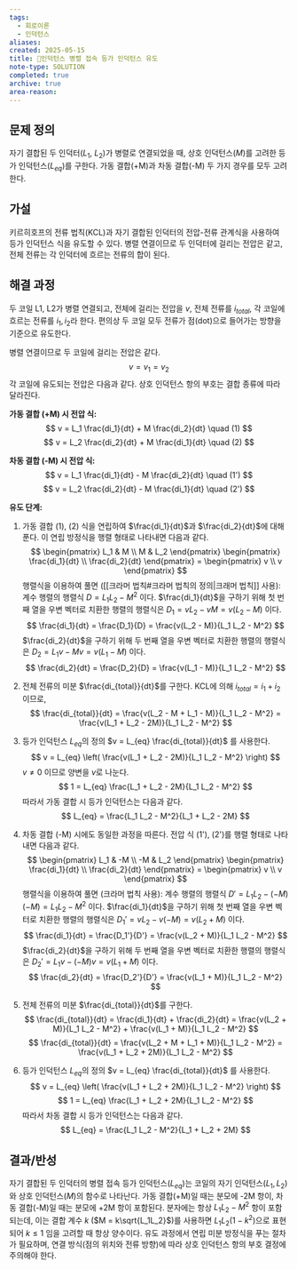 ```yaml
---
tags:
  - 회로이론
  - 인덕턴스
aliases: 
created: 2025-05-15
title: 🔬인덕턴스 병렬 접속 등가 인덕턴스 유도
note-type: SOLUTION
completed: true
archive: true
area-reason:
---
```


## 문제 정의

자기 결합된 두 인덕터($L_1$, $L_2$)가 병렬로 연결되었을 때, 상호 인덕턴스($M$)를 고려한 등가 인덕턴스($L_{eq}$)를 구한다. 가동 결합(+M)과 차동 결합(-M) 두 가지 경우를 모두 고려한다.

## 가설

키르히호프의 전류 법칙(KCL)과 자기 결합된 인덕터의 전압-전류 관계식을 사용하여 등가 인덕턴스 식을 유도할 수 있다. 병렬 연결이므로 두 인덕터에 걸리는 전압은 같고, 전체 전류는 각 인덕터에 흐르는 전류의 합이 된다.

## 해결 과정

두 코일 L1, L2가 병렬 연결되고, 전체에 걸리는 전압을 $v$, 전체 전류를 $i_{total}$, 각 코일에 흐르는 전류를 $i_1, i_2$라 한다. 편의상 두 코일 모두 전류가 점(dot)으로 들어가는 방향을 기준으로 유도한다.

병렬 연결이므로 두 코일에 걸리는 전압은 같다.
$$
v = v_1 = v_2
$$
각 코일에 유도되는 전압은 다음과 같다. 상호 인덕턴스 항의 부호는 결합 종류에 따라 달라진다.

**가동 결합 (+M) 시 전압 식:**
$$
v = L_1 \frac{di_1}{dt} + M \frac{di_2}{dt} \quad (1)
$$
$$
v = L_2 \frac{di_2}{dt} + M \frac{di_1}{dt} \quad (2)
$$

**차동 결합 (-M) 시 전압 식:**
$$
v = L_1 \frac{di_1}{dt} - M \frac{di_2}{dt} \quad (1')
$$
$$
v = L_2 \frac{di_2}{dt} - M \frac{di_1}{dt} \quad (2')
$$

**유도 단계:**

1.  가동 결합 (1), (2) 식을 연립하여 $\frac{di_1}{dt}$과 $\frac{di_2}{dt}$에 대해 푼다. 이 연립 방정식을 행렬 형태로 나타내면 다음과 같다.
    $$
    \begin{pmatrix} L_1 & M \\ M & L_2 \end{pmatrix} \begin{pmatrix} \frac{di_1}{dt} \\ \frac{di_2}{dt} \end{pmatrix} = \begin{pmatrix} v \\ v \end{pmatrix}
    $$
    행렬식을 이용하여 풀면 ([[크라머 법칙#크라머 법칙의 정의|크래머 법칙]] 사용):
    계수 행렬의 행렬식 $D = L_1 L_2 - M^2$ 이다.
    $\frac{di_1}{dt}$을 구하기 위해 첫 번째 열을 우변 벡터로 치환한 행렬의 행렬식은 $D_1 = v L_2 - v M = v(L_2 - M)$ 이다.
    $$
    \frac{di_1}{dt} = \frac{D_1}{D} = \frac{v(L_2 - M)}{L_1 L_2 - M^2}
    $$
    $\frac{di_2}{dt}$을 구하기 위해 두 번째 열을 우변 벡터로 치환한 행렬의 행렬식은 $D_2 = L_1 v - M v = v(L_1 - M)$ 이다.
    $$
    \frac{di_2}{dt} = \frac{D_2}{D} = \frac{v(L_1 - M)}{L_1 L_2 - M^2}
    $$

2.  전체 전류의 미분 $\frac{di_{total}}{dt}$를 구한다. KCL에 의해 $i_{total} = i_1 + i_2$ 이므로,
    $$
$$
    $$
    \frac{di_{total}}{dt} = \frac{v(L_2 - M + L_1 - M)}{L_1 L_2 - M^2} = \frac{v(L_1 + L_2 - 2M)}{L_1 L_2 - M^2}
    $$

3.  등가 인덕턴스 $L_{eq}$의 정의 $v = L_{eq} \frac{di_{total}}{dt}$ 를 사용한다.
    $$
    v = L_{eq} \left( \frac{v(L_1 + L_2 - 2M)}{L_1 L_2 - M^2} \right)
    $$
    $v \neq 0$ 이므로 양변을 $v$로 나눈다.
    $$
    1 = L_{eq} \frac{L_1 + L_2 - 2M}{L_1 L_2 - M^2}
    $$
    따라서 가동 결합 시 등가 인덕턴스는 다음과 같다.
    $$
    L_{eq} = \frac{L_1 L_2 - M^2}{L_1 + L_2 - 2M}
    $$

4.  차동 결합 (-M) 시에도 동일한 과정을 따른다. 전압 식 (1'), (2')를 행렬 형태로 나타내면 다음과 같다.
    $$
    \begin{pmatrix} L_1 & -M \\ -M & L_2 \end{pmatrix} \begin{pmatrix} \frac{di_1}{dt} \\ \frac{di_2}{dt} \end{pmatrix} = \begin{pmatrix} v \\ v \end{pmatrix}
    $$
    행렬식을 이용하여 풀면 (크라머 법칙 사용):
    계수 행렬의 행렬식 $D' = L_1 L_2 - (-M)(-M) = L_1 L_2 - M^2$ 이다.
    $\frac{di_1}{dt}$을 구하기 위해 첫 번째 열을 우변 벡터로 치환한 행렬의 행렬식은 $D_1' = v L_2 - v (-M) = v(L_2 + M)$ 이다.
    $$
    \frac{di_1}{dt} = \frac{D_1'}{D'} = \frac{v(L_2 + M)}{L_1 L_2 - M^2}
    $$
    $\frac{di_2}{dt}$을 구하기 위해 두 번째 열을 우변 벡터로 치환한 행렬의 행렬식은 $D_2' = L_1 v - (-M) v = v(L_1 + M)$ 이다.
    $$
    \frac{di_2}{dt} = \frac{D_2'}{D'} = \frac{v(L_1 + M)}{L_1 L_2 - M^2}
    $$

5.  전체 전류의 미분 $\frac{di_{total}}{dt}$를 구한다.
    $$
    \frac{di_{total}}{dt} = \frac{di_1}{dt} + \frac{di_2}{dt} = \frac{v(L_2 + M)}{L_1 L_2 - M^2} + \frac{v(L_1 + M)}{L_1 L_2 - M^2}
    $$
    $$
    \frac{di_{total}}{dt} = \frac{v(L_2 + M + L_1 + M)}{L_1 L_2 - M^2} = \frac{v(L_1 + L_2 + 2M)}{L_1 L_2 - M^2}
    $$

6.  등가 인덕턴스 $L_{eq}$의 정의 $v = L_{eq} \frac{di_{total}}{dt}$ 를 사용한다.
    $$
    v = L_{eq} \left( \frac{v(L_1 + L_2 + 2M)}{L_1 L_2 - M^2} \right)
    $$
    $$
    1 = L_{eq} \frac{L_1 + L_2 + 2M}{L_1 L_2 - M^2}
    $$
    따라서 차동 결합 시 등가 인덕턴스는 다음과 같다.
    $$
    L_{eq} = \frac{L_1 L_2 - M^2}{L_1 + L_2 + 2M}
    $$

## 결과/반성

자기 결합된 두 인덕터의 병렬 접속 등가 인덕턴스($L_{eq}$)는 코일의 자기 인덕턴스($L_1, L_2$)와 상호 인덕턴스($M$)의 함수로 나타난다. 가동 결합(+M)일 때는 분모에 -2M 항이, 차동 결합(-M)일 때는 분모에 +2M 항이 포함된다. 분자에는 항상 $L_1L_2 - M^2$ 항이 포함되는데, 이는 결합 계수 $k$ ($M = k\sqrt{L_1L_2}$)를 사용하면 $L_1L_2(1-k^2)$으로 표현되어 $k \le 1$ 임을 고려할 때 항상 양수이다. 유도 과정에서 연립 미분 방정식을 푸는 절차가 필요하며, 연결 방식(점의 위치와 전류 방향)에 따라 상호 인덕턴스 항의 부호 결정에 주의해야 한다.